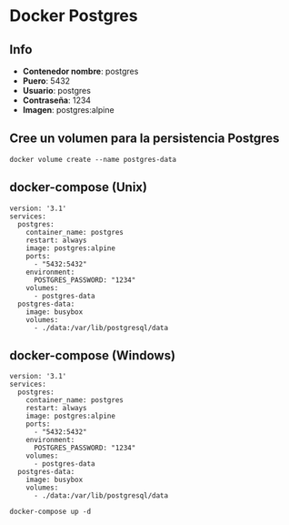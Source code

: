# Docker Postgres

## Info
- **Contenedor nombre**: postgres
- **Puero**: 5432
- **Usuario**: postgres
- **Contraseña**: 1234
- **Imagen**: postgres:alpine

## Cree un volumen para la persistencia Postgres
~~~
docker volume create --name postgres-data
~~~

## docker-compose (Unix)
~~~
version: '3.1'
services:
  postgres:
    container_name: postgres
    restart: always
    image: postgres:alpine
    ports:
      - "5432:5432"
    environment:
      POSTGRES_PASSWORD: "1234"
    volumes:
      - postgres-data
  postgres-data:
    image: busybox
    volumes:
      - ./data:/var/lib/postgresql/data
~~~

## docker-compose (Windows)
~~~
version: '3.1'
services:
  postgres:
    container_name: postgres
    restart: always
    image: postgres:alpine
    ports:
      - "5432:5432"
    environment:
      POSTGRES_PASSWORD: "1234"
    volumes:
      - postgres-data
  postgres-data:
    image: busybox
    volumes:
      - ./data:/var/lib/postgresql/data
~~~
~~~
docker-compose up -d
~~~
